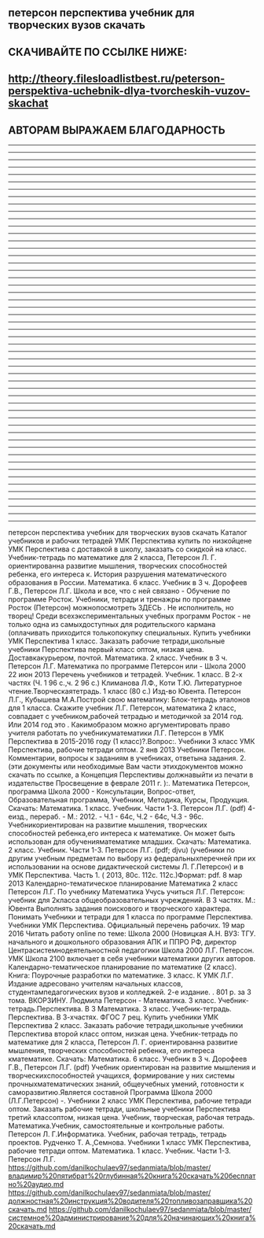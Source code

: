 петерсон перспектива учебник для творческих вузов скачать
--------------------------------------------------
СКАЧИВАЙТЕ ПО ССЫЛКЕ НИЖЕ:
--------------------------------------------------
http://theory.filesloadlistbest.ru/peterson-perspektiva-uchebnik-dlya-tvorcheskih-vuzov-skachat
--------------------------------------------------
АВТОРАМ ВЫРАЖАЕМ БЛАГОДАРНОСТЬ
--------------------------------------------------
--------------------------------------------------
--------------------------------------------------
--------------------------------------------------
--------------------------------------------------
--------------------------------------------------
--------------------------------------------------
--------------------------------------------------
--------------------------------------------------
--------------------------------------------------
--------------------------------------------------
--------------------------------------------------
--------------------------------------------------
--------------------------------------------------
--------------------------------------------------
--------------------------------------------------
--------------------------------------------------
--------------------------------------------------
--------------------------------------------------
--------------------------------------------------
--------------------------------------------------
--------------------------------------------------
--------------------------------------------------
--------------------------------------------------
--------------------------------------------------
--------------------------------------------------
--------------------------------------------------
--------------------------------------------------
--------------------------------------------------
--------------------------------------------------
--------------------------------------------------
--------------------------------------------------
--------------------------------------------------
--------------------------------------------------
--------------------------------------------------
--------------------------------------------------
--------------------------------------------------
--------------------------------------------------
--------------------------------------------------
--------------------------------------------------
--------------------------------------------------
--------------------------------------------------
--------------------------------------------------
--------------------------------------------------
--------------------------------------------------
--------------------------------------------------
--------------------------------------------------
--------------------------------------------------
--------------------------------------------------
--------------------------------------------------
--------------------------------------------------
--------------------------------------------------
--------------------------------------------------
петерсон перспектива учебник для творческих вузов скачать Каталог учебников и рабочих тетрадей УМК Перспектива купить по низкойцене УМК Перспектива с доставкой в школу, заказать со скидкой на класс. Учебник-тетрадь по математике для 2 класса, Петерсон Л. Г. ориентированна развитие мышления, творческих способностей ребенка, его интереса к. История разрушения математического образования в России. Математика. 6 класс. Учебник в 3 ч. Дорофеев Г.В., Петерсон Л.Г. Школа и все, что с ней связано - Обучение по программе Росток. Учебники, тетради и тренажры по программе Росток (Петерсон) можнопосмотреть ЗДЕСЬ . Не исполнитель, но творец! Среди всехэкспериментальных учебных программ Росток - не только одна из самыхдоступных для родительского кармана (оплачивать приходится толькопокупку специальных. Купить учебники УМК Перспектива 1 класс. Заказать рабочие тетради,школьные учебники Перспектива первый класс оптом, низкая цена. Доставкакурьером, почтой. Математика. 2 класс. Учебник в 3 ч. Петерсон Л.Г. Математика по программе Петерсон или  - Школа 2000
22 июн 2013  Перечень учебников и тетрадей.  Учебник. 1 класс. В 2-х частях (Ч. 1  96 с.,ч. 2  96 с.) Климанова Л.Ф., Коти Т.Ю. Литературное чтение.Творческаятетрадь. 1 класс (80 с.)  Изд-во Ювента. Петерсон Л.Г., Кубышева М.А.Построй свою математику: Блок-тетрадь эталонов для 1 класса. Скажите учебник Л.Г. Петерсон, математика 2 класс, совпадает с учебником,рабочей тетрадью и методичкой за 2014 год. Или 2014 год  это . Какимобразом можно аргументировать право учителя работать по учебникуматематики Л.Г. Петерсон в УМК Перспектива в 2015-2016 году (1 класс)?.Вопрос:. Учебники 3 класс УМК Перспектива, рабочие тетради оптом. 2 янв 2013  Учебники Петерсон. Комментарии, вопросы к заданиям в учебниках, ответына задания. 2.  (эти документы или необходимые Вам части этихдокументов можно скачать по ссылке, а Концепция Перспективы должнавыйти из печати в издательстве Просвещение в феврале 2011 г. ):. Математика Петерсон, программа Школа 2000 - Консультации, Вопрос-ответ, Образовательная программа, Учебники, Методика, Курсы, Продукция. Скачать: Математика. 1 класс. Учебник. Части 1-3. Петерсон Л.Г. (pdf)  4-еизд., перераб. - М.: 2012. - Ч.1 - 64с, Ч.2 - 64с, Ч.3 - 96с. Учебникориентирован на развитие мышления, творческих способностей ребенка,его интереса к математике. Он может быть использован для обученияматематике младших. Скачать: Математика. 2 класс. Учебник. Части 1-3. Петерсон Л.Г. (pdf; djvu) (учебники по другим учебным предметам по выбору из федеральныхперечней при их использовании на основе дидактической системы Л. Г.Петерсон) и в УМК Перспектива. Часть 1. ( 2013, 80с.  112с.  112с.)Формат: pdf. 8 мар 2013  Календарно-тематическое планирование Математика 2 класс Петерсон Л.Г. По учебнику Математика Учусь учиться Л.Г. Петерсон: учебник для 2класса общеобразовательных учреждений. В 3 частях.  М.: Ювента Выполнять задания поискового и творческого характера. Понимать
Учебники и тетради для 1 класса по программе Перспектива. Учебники УМК Перспектива. Официальный перечень рабочих. 19 мар 2016  Читать работу online по теме: Школа 2000 (Новицкая А.Н. ВУЗ: ТГУ. начального и дошкольного образования АПК и ППРО РФ, директор Центрасистемнодеятельностной педагогики Школа 2000 Л.Г. Петерсон.  УМК Школа 2100 включает в себя учебники математики других авторов. Календарно-тематическое планирование по математике (2 класс). Книга: Поурочные разработки по математике. 3 класс. К УМК Л.Г. Издание адресовано учителям начальных классов, студентампедагогических вузов и колледжей. 2-е издание. . 801 р. за 3 тома. ВКОРЗИНУ. Людмила Петерсон - Математика. 3 класс. Учебник-тетрадь.Перспектива. В 3 Математика. 3 класс. Учебник-тетрадь. Перспектива. В 3-хчастях. ФГОС 7 рец. Купить учебники УМК Перспектива 2 класс. Заказать рабочие тетради,школьные учебники Перспектива второй класс оптом, низкая цена. Учебник-тетрадь по математике для 2 класса, Петерсон Л. Г. ориентированна развитие мышления, творческих способностей ребенка, его интереса кматематике. Скачать: Математика. 6 класс. Учебник в 3 ч. Дорофеев Г.В., Петерсон Л.Г. (pdf)  Учебник ориентирован на развитие мышления и творческихспособностей учащихся, формирование у них системы прочныхматематических знаний, общеучебных умений, готовности к саморазвитию.Является составной
Программа Школа 2000 (Л.Г.Петерсон) -. Учебники 2 класс УМК Перспектива, рабочие тетради оптом. Заказать рабочие тетради, школьные учебники Перспектива третий классоптом, низкая цена.  Учебник, творческая, рабочая тетрадь.  Математика.Учебник, самостоятельные и контрольные работы. Петерсон Л. Г.Информатика. Учебник, рабочая тетрадь, тетрадь проектов. Рудченко Т. А.,Семнова. Учебники 1 класс УМК Перспектива, рабочие тетради оптом. Математика. 1 класс. Учебник. Части 1-3. Петерсон Л.Г.
https://github.com/danilkochulaev97/sedanmiata/blob/master/владимир%20пятибрат%20глубинная%20книга%20скачать%20бесплатно%20аудио.md
https://github.com/danilkochulaev97/sedanmiata/blob/master/должностная%20инструкция%20водителя%20топливозаправщика%20скачать.md
https://github.com/danilkochulaev97/sedanmiata/blob/master/системное%20администрирование%20для%20начинающих%20книга%20скачать.md